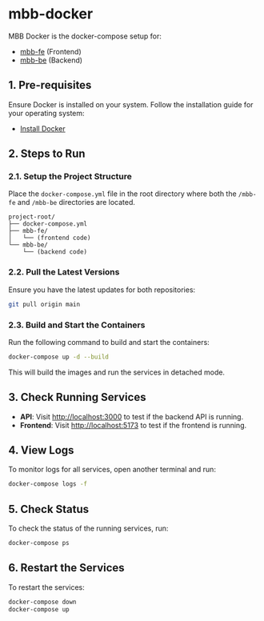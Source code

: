 
# mbb-docker

MBB Docker is the docker-compose setup for:
- [mbb-fe](https://github.com/iamameer/mbb-fe) (Frontend)
- [mbb-be](https://github.com/iamameer/mbb-be) (Backend)

## 1. Pre-requisites

Ensure Docker is installed on your system. Follow the installation guide for your operating system:
- [Install Docker](https://docs.docker.com/desktop/setup/install/)

## 2. Steps to Run

### 2.1. Setup the Project Structure

Place the `docker-compose.yml` file in the root directory where both the `/mbb-fe` and `/mbb-be` directories are located.

```
project-root/
├── docker-compose.yml
├── mbb-fe/
│   └── (frontend code)
└── mbb-be/
    └── (backend code)
```

### 2.2. Pull the Latest Versions

Ensure you have the latest updates for both repositories:
```bash
git pull origin main
```

### 2.3. Build and Start the Containers

Run the following command to build and start the containers:
```bash
docker-compose up -d --build
```

This will build the images and run the services in detached mode.

## 3. Check Running Services

- **API**: Visit [http://localhost:3000](http://localhost:3000) to test if the backend API is running.
- **Frontend**: Visit [http://localhost:5173](http://localhost:5173) to test if the frontend is running.

## 4. View Logs

To monitor logs for all services, open another terminal and run:
```bash
docker-compose logs -f
```

## 5. Check Status

To check the status of the running services, run:
```bash
docker-compose ps
```

## 6. Restart the Services

To restart the services:
```bash
docker-compose down
docker-compose up
```

